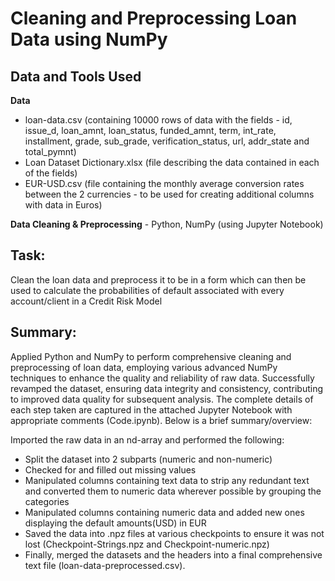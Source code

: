 # Cleaning and Preprocessing Loan Data using NumPy 

## Data and Tools Used

**Data**
- loan-data.csv (containing 10000 rows of data with the fields - id, issue_d, loan_amnt, loan_status, funded_amnt, term, int_rate, installment, grade, sub_grade, verification_status, url, 
                 addr_state and total_pymnt)
- Loan Dataset Dictionary.xlsx (file describing the data contained in each of the fields)
- EUR-USD.csv (file containing the monthly average conversion rates between the 2 currencies - to be used for creating additional columns with data in Euros)

**Data Cleaning & Preprocessing** - Python, NumPy (using Jupyter Notebook)

## Task:

Clean the loan data and preprocess it to be in a form which can then be used to calculate the probabilities of default associated with every account/client in a Credit Risk Model

## Summary:

Applied Python and NumPy to perform comprehensive cleaning and preprocessing of loan data, employing various advanced NumPy techniques to enhance the quality and reliability of raw data. Successfully revamped the dataset, ensuring data integrity and consistency, contributing to improved data quality for subsequent analysis.
The complete details of each step taken are captured in the attached Jupyter Notebook with appropriate comments (Code.ipynb). Below is a brief summary/overview:

Imported the raw data in an nd-array and performed the following:
- Split the dataset into 2 subparts (numeric and non-numeric)
- Checked for and filled out missing values
- Manipulated columns containing text data to strip any redundant text and converted them to numeric data wherever possible by grouping the categories
- Manipulated columns containing numeric data and added new ones displaying the default amounts(USD) in EUR
- Saved the data into .npz files at various checkpoints to ensure it was not lost (Checkpoint-Strings.npz and Checkpoint-numeric.npz)
- Finally, merged the datasets and the headers into a final comprehensive text file (loan-data-preprocessed.csv).
